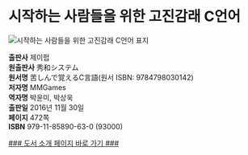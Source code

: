   
# 시작하는 사람들을 위한 고진감래 C언어
  
 ![시작하는 사람들을 위한 고진감래 C언어 표지](http://image.yes24.com/momo/TopCate987/MidCate006/98657912.jpg)
  
**출판사** 제이펍  
**원출판사** 秀和システム  
**원서명** 苦しんで覚えるC言語(원서 ISBN: 9784798030142)  
**저자명** MMGames  
**역자명** 박윤미, 박상욱  
**출판일** 2016년 11월 30일  
**페이지** 472쪽  
**ISBN** 979-11-85890-63-0 (93000)  

[### 도서 소개 페이지 바로 가기 ###](http://jpub.tistory.com/638)  


